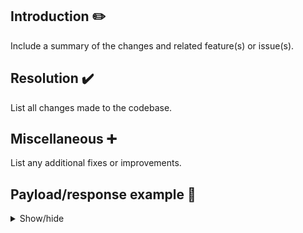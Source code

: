 ## Introduction :pencil2:

Include a summary of the changes and related feature(s) or issue(s).

## Resolution :heavy_check_mark:

List all changes made to the codebase.

## Miscellaneous :heavy_plus_sign:

List any additional fixes or improvements.

## Payload/response example :eyes:

<details>
  <summary>Show/hide</summary>

  ```json
   
  ```
</details>
